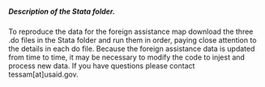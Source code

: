 ##### Description of the Stata folder.  
To reproduce the data for the foreign assistance map download the three .do files in the Stata folder and run them in order, paying close attention to the details in each do file. Because the foreign assistance data is updated from time to time, it may be necessary to modify the code to injest and process new data.
If you have questions please contact tessam[at]usaid.gov.  
